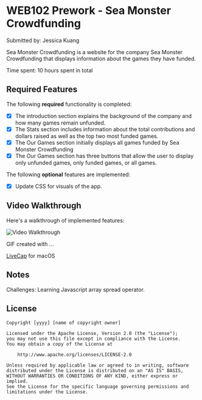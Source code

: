 # WEB102 Prework - Sea Monster Crowdfunding

Submitted by: Jessica Kuang

Sea Monster Crowdfunding is a website for the company Sea Monster Crowdfunding that displays information about the games they have funded.

Time spent: 10 hours spent in total

## Required Features

The following **required** functionality is completed:

- [x] The introduction section explains the background of the company and how many games remain unfunded.
- [x] The Stats section includes information about the total contributions and dollars raised as well as the top two most funded games.
- [x] The Our Games section initially displays all games funded by Sea Monster Crowdfunding
- [x] The Our Games section has three buttons that allow the user to display only unfunded games, only funded games, or all games.

The following **optional** features are implemented:

- [x] Update CSS for visuals of the app.

## Video Walkthrough

Here's a walkthrough of implemented features:

<img src='https://github.com/Jekuang3/SeaMonsterCrowdfunding/blob/master/seaMonsterCrowdfunding.gif' title='Video Walkthrough' width='' alt='Video Walkthrough' />


GIF created with ...

[LiveCap](https://www.cockos.com/licecap/) for macOS


## Notes

Challenges: Learning Javascript array spread operator.

## License

    Copyright [yyyy] [name of copyright owner]

    Licensed under the Apache License, Version 2.0 (the "License");
    you may not use this file except in compliance with the License.
    You may obtain a copy of the License at

        http://www.apache.org/licenses/LICENSE-2.0

    Unless required by applicable law or agreed to in writing, software
    distributed under the License is distributed on an "AS IS" BASIS,
    WITHOUT WARRANTIES OR CONDITIONS OF ANY KIND, either express or implied.
    See the License for the specific language governing permissions and
    limitations under the License.
